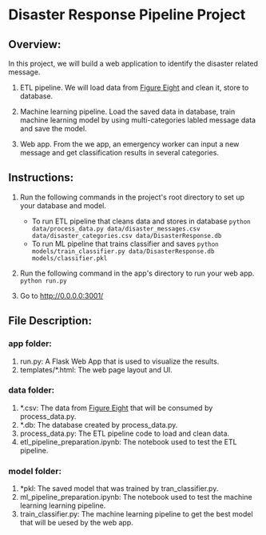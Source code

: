 # Disaster Response Pipeline Project

## Overview:
In this project, we will build a web application to identify the disaster related message.

1. ETL pipeline. We will load data from [Figure Eight](https://www.figure-eight.com/) and clean it, store to database.

2. Machine learning pipeline. Load the saved data in database, train machine learning model by using multi-categories labled message data and save the model. 

3. Web app. From the we app, an emergency worker can input a new message and get classification results in several categories.

## Instructions:
1. Run the following commands in the project's root directory to set up your database and model.

    - To run ETL pipeline that cleans data and stores in database
        `python data/process_data.py data/disaster_messages.csv data/disaster_categories.csv data/DisasterResponse.db`
    - To run ML pipeline that trains classifier and saves
        `python models/train_classifier.py data/DisasterResponse.db models/classifier.pkl`

2. Run the following command in the app's directory to run your web app.
    `python run.py`

3. Go to http://0.0.0.0:3001/

## File Description:

### app folder:
1. run.py: A Flask Web App that is used to visualize the results.
2. templates/*.html: The web page layout and UI.

### data folder:
1. *.csv: The data from [Figure Eight](https://www.figure-eight.com/) that will be consumed by process_data.py.
2. *.db: The database created by process_data.py.
3. process_data.py: The ETL pipeline code to load and clean data.
4. etl_pipeline_preparation.ipynb: The notebook used to test the ETL pipeline.

### model folder:
1. *pkl: The saved model that was trained by tran_classifier.py.
2. ml_pipeline_preparation.ipynb: The notebook used to test the machine learning learning pipeline.
3. train_classifier.py: The machine learning pipeline to get the best model that will be uesed by the web app.
